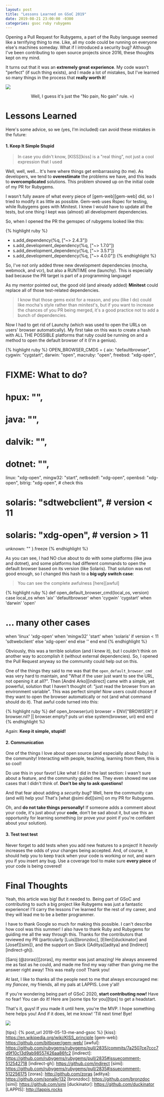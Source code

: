 ```yaml
---
layout: post
title: "Lessons Learned on GSoC 2019"
date: 2019-08-21 23:00:00 -0300
categories: gsoc ruby rubygems
---
```


Opening a Pull Request for Rubygems, a part of the Ruby language seemed like a terrifying thing to me. Like, all my code could be running on everyone else's machines someday. What if I introduced a security bug? Although I've been contributing to open source projects since 2016, these thoughts kept on my mind.

It turns out that it was an **extremely great experience**. My code wasn't "perfect" (if such thing exists), and I made a lot of mistakes, but I've learned so many things in the process that **really worth it**!

<img style="display: block; margin: 0 auto;" src="/assets/img/no-pain-no-gain.gif">
<p style="text-align: center;">Well, I guess it's just the "No pain, No gain" rule. =)</p>

# Lessons Learned
Here's some advice, so we (yes, I'm included) can avoid these mistakes in the future:

#### 1. Keep It Simple Stupid
> In case you didn't know, [KISS][kiss] is a "real thing", not just a cool expression that I used

Well, well, well... It's here where things get embarrassing (to me). As developers, we tend to **overestimate** the problems we have, and this leads to **overcomplicated** solutions. This problem showed up on the initial code of my PR for Rubygems.

I wasn't fully aware of what every piece of [gem-web][gem-web] did, so I tried to modify it as little as possible. Gem-web uses Rspec for testing, while Rubygems goes with Minitest. I knew I would have to update all the tests, but one thing I kept was (almost) all development dependencies.

So, when I opened the PR the gemspec of rubygems looked like this:

{% highlight ruby %}
+ s.add_dependency(%q<launchy>, ["~> 2.4.3"])
+ s.add_development_dependency(%q<mocha>, ["~> 1.7.0"])
+ s.add_development_dependency(%q<webmock>, ["~> 3.5.1"])
+ s.add_development_dependency(%q<vcr>, ["~> 4.0.0"])
{% endhighlight %}

So, I've not only added three new development dependencies (mocha, webmock, and vcr), but also a RUNTIME one (launchy). This is especially bad because the PR target is part of a programming language!

As my mentor pointed out, the good old (and already added) **Minitest** could replace all of those test-related dependencies.

> I know that those gems exist for a reason, and you (like I do) could like mocha's style rather than minitest's, but if you want to increase the chances of you PR being merged, it's a good practice not to add a bunch of dependencies.

Now I had to get rid of Launchy (which was used to open the URLs on users' browser automatically). My first take on this was to create a hash with ALL THE POSSIBLE platforms that ruby could be running on and a method to open the default browser of it (I'm a genius).

{% highlight ruby %}
OPEN_BROWSER_CMDS = {
  aix: "defaultbrowser",
  cygwin: "cygstart",
  darwin: "open",
  macruby: "open",
  freebsd: "xdg-open",
  # FIXME: What to do?
  # hpux: "",
  # java: "",
  # dalvik: "",
  # dotnet: "",
  linux: "xdg-open",
  mingw32: "start",
  netbsdelf: "xdg-open",
  openbsd: "xdg-open",
  bitrig: "xdg-open", # check this
  # solaris: "sdtwebclient", # version < 11
  # solaris: "xdg-open", # version > 11
  unknown: ""
}.freeze
{% endhighlight %}

As you can see, I had NO clue about to do with some platforms (like java and dotnet), and some platforms had different commands to open the default browser based on its version (like Solaris). That solution was not good enough, so I changed this hash to a **big ugly switch case**:

> You can see the complete awfulness [here][awful]

{% highlight ruby %}
def open_default_browser_cmd(local_os, version)
  case local_os
  when 'aix'
    'defaultbrowser'
  when 'cygwin'
    'cygstart'
  when 'darwin'
    'open'
  # ... many other cases
  when 'linux'
    'xdg-open'
  when 'mingw32'
    'start'
  when 'solaris'
    if version < 11
      'sdtwebclient'
    else
      'xdg-open'
    end
  else
    ''
  end
end
{% endhighlight %}

Obviously, this was a terrible solution (and I knew it), but I couldn't think on another way to accomplish it (without external dependencies). So, I opened the Pull Request anyway so the community could help out on this.

One of the things they said to me was that the `open_default_browser_cmd` was very hard to maintain, and "What if the user just want to see the URL, not opening it at all?". Then [André Arko][indirect] came with a simple, yet powerful, solution that I haven't thought of: "just read the browser from an environment variable". This was perfect simple! Now users could choose if they want to open the browser automatically or not (and what command should do it). That awful code turned into this:

{% highlight ruby %}
def open_browser(uri)
  browser = ENV["BROWSER"]
  if browser.nil? || browser.empty?
    puts uri
  else
    system(browser, uri)
  end
end
{% endhighlight %}


Again: **Keep it simple, stupid!**

#### 2. Communication
One of the things I love about open source (and especially  about Ruby) is the community! Interacting with people, teaching, learning from them, this is so cool!

Do use this in your favor! Like what I did in the last section: I wasn't sure about a feature, and the community guided me. They even showed me use cases that I didn't think of. **Don't be shy to ask questions!**

And that fear about adding a _security bug_? Well, here the community can (and will) help you! That's [what @simi did][simi] on my PR for Rubygems.

Oh, and **do not take things personally!** If someone adds a comment about your code, it's just about your **code**, don't be sad about it, but use this an opportunity for learning something (or prove your point if you're confident about your solution).

#### 3. Test test test
Never forget to add tests when you add new features to a project! It *heavily* increases the odds of your changes being accepted. And, of course, it should help you to keep track when your code is working or not, and warn you if you insert any bug. Use a coverage tool to make sure **every piece** of your code is being covered!

# Final Thoughts
Yeah, this article was big! But it needed to. Being part of GSoC and contributing to such a big project like Rubygems was just a fantastic experience! I'll carry the lessons I've learned for the rest of my career, and they will lead me to be a better programmer.

I have to thank Google so much for making this possible. I can't describe how cool was this summer! I also have to thank Ruby and Rubygems for guiding me all the way through this. Thanks for the contributors that reviewed my PR (particularly [Luis][bronzdoc], [Ellen][duckinator] and [Josef][simi]), and the support on Slack ([Aditya][aditya] and [Indirect][indirect-gh]).

[Saroj (@zoras)][zoras], my mentor was just amazing! He always answered me as fast as he could, and made me find my way rather than giving me the answer right away! This was really cool! Thank you! 

At last, I like to thanks all the people next to me that always encouraged me: my _fiancee_, my friends, all my pals at LAPPIS. Love y'all! 

If you're wondering being part of GSoC 2020, **start contributing now!** Have no fear! You can do it! Here are [some tips for you][tips] to get a headstart.

That's it, guys! If you made it until here, you're the MVP. I hope something here helps you! And if it does, let me know! 'Till next time! Bye!

<img style="display: block; margin: 0 auto;" src="/assets/img/thanks.gif">


[tips]: {% post_url 2019-05-13-me-and-gsoc %}
[kiss]: https://en.wikipedia.org/wiki/KISS_principle
[gem-web]: https://github.com/bitboxer/gem-web/
[awful]: https://github.com/rubygems/rubygems/pull/2835/commits/7a2507ce7ccc7d9f10c13d9ab98557426aa86fc2
[indirect]: https://github.com/rubygems/rubygems/pull/2835#issuecomment-512542718
[indirect-gh]: https://github.com/indirect
[simi]: https://github.com/rubygems/rubygems/pull/2835#issuecomment-512256175
[zoras]: http://github.com/zoras
[aditya]: https://github.com/sonalkr132
[bronzdoc]: https://github.com/bronzdoc
[simi]: https://github.com/simi
[duckinator]: https://github.com/duckinator 
[LAPPIS]: http://lappis.rocks